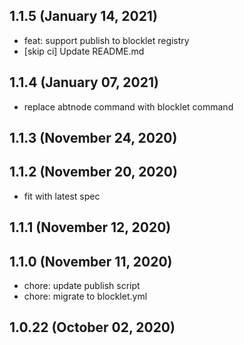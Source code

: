 ## 1.1.5 (January 14, 2021)

- feat: support publish to blocklet registry
- [skip ci] Update README.md

## 1.1.4 (January 07, 2021)

- replace abtnode command with blocklet command

## 1.1.3 (November 24, 2020)



## 1.1.2 (November 20, 2020)
  - fit with latest spec


## 1.1.1 (November 12, 2020)



## 1.1.0 (November 11, 2020)

- chore: update publish script
- chore: migrate to blocklet.yml

## 1.0.22 (October 02, 2020)
